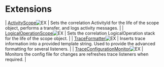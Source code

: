 # Extensions

| [ActivityScope](ActivityScope)![EX](Extensions_http://www.codeplex.com/download?ProjectName=essentialdiagnostics&DownloadId=150104) | Sets the correlation ActivityId for the life of the scope object, performs a transfer, and logs activity messages. |
| [LogicalOperationScope](LogicalOperationScope)![EX](Extensions_http://www.codeplex.com/download?ProjectName=essentialdiagnostics&DownloadId=150104) | Sets the correlation LogicalOperation stack for the life of the scope object. |
| [TraceFormatter](TraceFormatter)![EX](Extensions_http://www.codeplex.com/download?ProjectName=essentialdiagnostics&DownloadId=150104) | Inserts trace information into a provided template string. Used to provide the advanced formatting for several listeners. |
| [TraceConfigurationMonitor](TraceConfigurationMonitor)![EX](Extensions_http://www.codeplex.com/download?ProjectName=essentialdiagnostics&DownloadId=150104) | Monitors the config file for changes are refreshes trace listeners when required. |